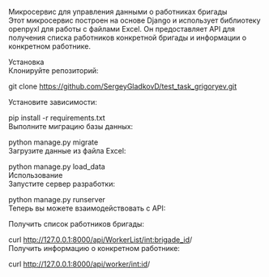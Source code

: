 Микросервис для управления данными о работниках бригады  
Этот микросервис построен на основе Django и использует библиотеку openpyxl для работы с файлами Excel. Он предоставляет API для получения списка работников конкретной бригады и информации о конкретном работнике.

Установка  
Клонируйте репозиторий:

git clone https://github.com/SergeyGladkovD/test_task_grigoryev.git

Установите зависимости:

pip install -r requirements.txt  
Выполните миграцию базы данных:

python manage.py migrate  
Загрузите данные из файла Excel:

python manage.py load_data  
Использование  
Запустите сервер разработки:

python manage.py runserver  
Теперь вы можете взаимодействовать с API:

Получить список работников бригады:

curl http://127.0.0.1:8000/api/WorkerList/<int:brigade_id>/  
Получить информацию о конкретном работнике:

curl http://127.0.0.1:8000/api/worker/<int:id>/